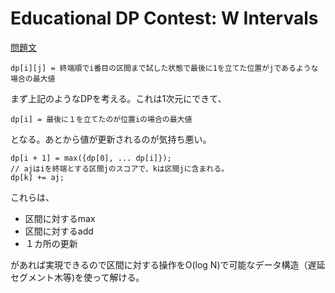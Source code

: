 # Educational DP Contest: W Intervals

[問題文](https://atcoder.jp/contests/dp/tasks/dp_w)

```
dp[i][j] = 終端順でi番目の区間まで試した状態で最後に1を立てた位置がjであるような場合の最大値
```

まず上記のようなDPを考える。これは1次元にできて、

```
dp[i] = 最後に１を立てたのが位置iの場合の最大値
```

となる。あとから値が更新されるのが気持ち悪い。

```
dp[i + 1] = max({dp[0], ... dp[i]});
// ajはiを終端とする区間jのスコアで、kは区間jに含まれる。
dp[k] += aj;
```

これらは、
+ 区間に対するmax
+ 区間に対するadd
+ １カ所の更新

があれば実現できるので区間に対する操作をO(log N)で可能なデータ構造（遅延セグメント木等)を使って解ける。
